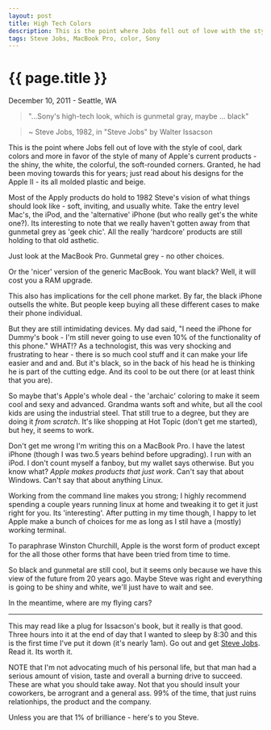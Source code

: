 ```yaml
---
layout: post
title: High Tech Colors
description: This is the point where Jobs fell out of love with the style of cool, dark colors and more in favor of the style of many of Apple's
tags: Steve Jobs, MacBook Pro, color, Sony
---
```


# {{ page.title }}
December 10, 2011 - Seattle, WA

> "...Sony's high-tech look, which is gunmetal gray, maybe ... black"

>	~ Steve Jobs, 1982, in "Steve Jobs" by Walter Issacson

This is the point where Jobs fell out of love with the style of cool, dark colors and more in favor of the style of many of Apple's current products - the shiny, the white, the colorful, the soft-rounded corners. Granted, he had been moving towards this for years; just read about his designs for the Apple II - its all molded plastic and beige. 

Most of the Apply products do hold to 1982 Steve's vision of what things should look like - soft, inviting, and usually white. Take the entry level Mac's, the iPod, and the 'alternative' iPhone (but who really get's the white one?). Its interesting to note that we really haven't gotten away from that gunmetal grey as 'geek chic'. All the really 'hardcore' products are still holding to that old asthetic.

Just look at the MacBook Pro. Gunmetal grey - no other choices.

Or the 'nicer' version of the generic MacBook. You want black? Well, it will cost you a RAM upgrade.

This also has implications for the cell phone market. By far, the black iPhone outsells the white. But people keep buying all these different cases to make their phone individual. 

But they are still intimidating devices. My dad said, "I need the iPhone for Dummy's book - I'm still never going to use even 10% of the functionality of this phone." WHAT!? As a technologist, this was very shocking and frustrating to hear - there is so much cool stuff and it can make your life easier and and and. But it's black, so in the back of his head he is thinking he is part of the cutting edge. And its cool to be out there (or at least think that you are). 

So maybe that's Apple's whole deal - the 'archaic' coloring to make it seem cool and sexy and advanced. Grandma wants soft and white, but all the cool kids are using the industrial steel. That still true to a degree, but they are doing it _from scratch_. It's like shopping at Hot Topic (don't get me started), but hey, it seems to work.

Don't get me wrong I'm writing this on a MacBook Pro. I have the latest iPhone (though I was two.5 years behind before upgrading). I run with an iPod. I don't count myself a fanboy, but my wallet says otherwise. But you know what? _Apple makes products that just work_. Can't say that about Windows. Can't say that about anything Linux.

Working from the command line makes you strong; I highly recommend spending a couple years running linux at home and tweaking it to get it just right for you. Its 'interesting'. After putting in my time though, I happy to let Apple make a bunch of choices for me as long as I stil have a (mostly) working terminal.

To paraphrase Winston Churchill, Apple is the worst form of product except for the all those other forms that have been tried from time to time.

So black and gunmetal are still cool, but it seems only because we have this view of the future from 20 years ago. Maybe Steve was right and everything is going to be shiny and white, we'll just have to wait and see.

In the meantime, where are my flying cars?

------

This may read like a plug for Issacson's book, but it really is that good. Three hours into it at the end of day that I wanted to sleep by 8:30 and this is the first time I've put it down (it's nearly 1am). Go out and get [Steve Jobs]. Read it. Its worth it. 

NOTE that I'm not advocating much of his personal life, but that man had a serious amount of vision, taste and overall a burning drive to succeed. These are what you should take away. Not that you should insult your coworkers, be arrogrant and a general ass. 99% of the time, that just ruins relationhips, the product and the company. 

Unless you are that 1% of brilliance - here's to you Steve.

[Steve Jobs]: http://www.amazon.com/Steve-Jobs-Walter-Isaacson/dp/1451648537
